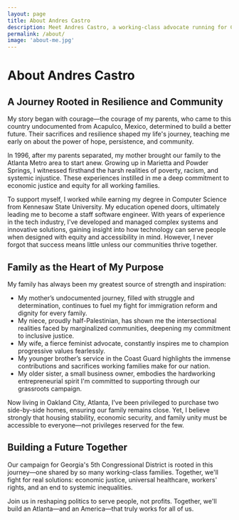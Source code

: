 ```yaml
---
layout: page
title: About Andres Castro
description: Meet Andres Castro, a working-class advocate running for Congress in Georgia’s 5th District to fight for economic justice, healthcare, and real solutions for everyday people.
permalink: /about/
image: 'about-me.jpg'
---
```


# About Andres Castro

## A Journey Rooted in Resilience and Community

My story began with courage—the courage of my parents, who came to this country undocumented from Acapulco, Mexico, determined to build a better future. Their sacrifices and resilience shaped my life's journey, teaching me early on about the power of hope, persistence, and community.

In 1996, after my parents separated, my mother brought our family to the Atlanta Metro area to start anew. Growing up in Marietta and Powder Springs, I witnessed firsthand the harsh realities of poverty, racism, and systemic injustice. These experiences instilled in me a deep commitment to economic justice and equity for all working families.

To support myself, I worked while earning my degree in Computer Science from Kennesaw State University. My education opened doors, ultimately leading me to become a staff software engineer. With years of experience in the tech industry, I've developed and managed complex systems and innovative solutions, gaining insight into how technology can serve people when designed with equity and accessibility in mind. However, I never forgot that success means little unless our communities thrive together.

## Family as the Heart of My Purpose

My family has always been my greatest source of strength and inspiration:

* My mother’s undocumented journey, filled with struggle and determination, continues to fuel my fight for immigration reform and dignity for every family.
* My niece, proudly half-Palestinian, has shown me the intersectional realities faced by marginalized communities, deepening my commitment to inclusive justice.
* My wife, a fierce feminist advocate, constantly inspires me to champion progressive values fearlessly.
* My younger brother’s service in the Coast Guard highlights the immense contributions and sacrifices working families make for our nation.
* My older sister, a small business owner, embodies the hardworking entrepreneurial spirit I'm committed to supporting through our grassroots campaign.

Now living in Oakland City, Atlanta, I’ve been privileged to purchase two side-by-side homes, ensuring our family remains close. Yet, I believe strongly that housing stability, economic security, and family unity must be accessible to everyone—not privileges reserved for the few.

## Building a Future Together

Our campaign for Georgia's 5th Congressional District is rooted in this journey—one shared by so many working-class families. Together, we'll fight for real solutions: economic justice, universal healthcare, workers' rights, and an end to systemic inequalities.

Join us in reshaping politics to serve people, not profits. Together, we'll build an Atlanta—and an America—that truly works for all of us.
